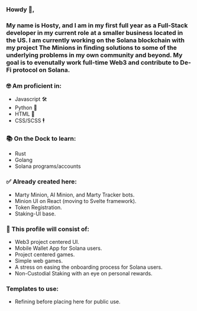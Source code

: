 ### Howdy 🤠, 
### My name is Hosty, and I am in my first full year as a Full-Stack developer in my current role at a smaller business located in the US. I am currently working on the Solana blockchain with my project **The Minions** in finding solutions to some of the underlying problems in my own community and beyond. My goal is to evenutally work full-time Web3 and contribute to De-Fi protocol on Solana. 

### 🤓 Am proficient in: 
* Javascript 🛠
* Python 🐍
* HTML 👶
* CSS/SCSS 🕴

### 📚 On the Dock to learn:
* Rust
* Golang
* Solana programs/accounts

### ✅ Already created here: 
* Marty Minion, AI Minion, and Marty Tracker bots. 
* Minion UI on React (moving to Svelte framework).
* Token Registration.
* Staking-UI base.

### 📜 This profile will consist of: 
* Web3 project centered UI. 
* Mobile Wallet App for Solana users. 
* Project centered games. 
* Simple web games.
* A stress on easing the onboarding process for Solana users.
* Non-Custodial Staking with an eye on personal rewards.

### Templates to use:
* Refining before placing here for public use. 
    
